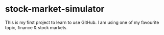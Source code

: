 # stock-market-simulator

This is my first project to learn to use GitHub. 
I am using one of my favourite topic, finance & stock markets.